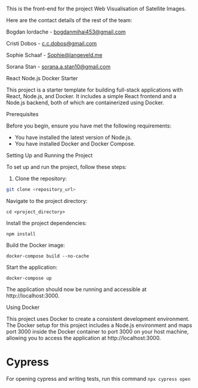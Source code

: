 This is the front-end for the project Web Visualisation of Satellite Images. 

Here are the contact details of the rest of the team:


Bogdan Iordache - bogdanmihai453@gmail.com


Cristi Dobos - c.c.dobos@gmail.com


Sophie Schaaf - Sophie@langeveld.me


Sorana Stan - sorana.a.stan10@gmail.com


React Node.js Docker Starter

This project is a starter template for building full-stack applications with React, Node.js, and Docker. It includes a simple React frontend and a Node.js backend, both of which are containerized using Docker.

Prerequisites

Before you begin, ensure you have met the following requirements:

- You have installed the latest version of Node.js.
- You have installed Docker and Docker Compose.

Setting Up and Running the Project

To set up and run the project, follow these steps:

1. Clone the repository:

```bash
git clone <repository_url>
```

Navigate to the project directory:
```
cd <project_directory>
```

Install the project dependencies:
```
npm install
```

Build the Docker image:
```
docker-compose build --no-cache
```

Start the application:
```
docker-compose up
```

The application should now be running and accessible at http://localhost:3000.

Using Docker

This project uses Docker to create a consistent development environment. 
The Docker setup for this project includes a Node.js environment and maps port 3000 inside the Docker container to port 3000 on your host machine, allowing you to access the application at http://localhost:3000.

# Cypress

For opening cypress and writing tests, run this command ```npx cypress open```

